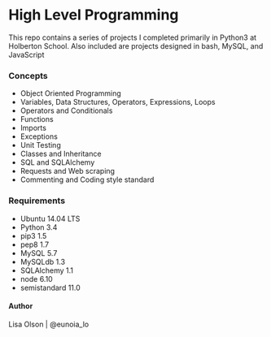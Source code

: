 # High Level Programming
This repo contains a series of projects I completed primarily in Python3 at Holberton School. Also included are projects designed in bash, MySQL, and JavaScript

### Concepts
- Object Oriented Programming
- Variables, Data Structures, Operators, Expressions, Loops
- Operators and Conditionals
- Functions
- Imports
- Exceptions
- Unit Testing
- Classes and Inheritance
- SQL and SQLAlchemy
- Requests and Web scraping
- Commenting and Coding style standard

### Requirements
- Ubuntu 14.04 LTS
- Python 3.4
- pip3 1.5
- pep8 1.7
- MySQL 5.7
- MySQLdb 1.3
- SQLAlchemy 1.1
- node 6.10
- semistandard 11.0

#### Author
Lisa Olson | @eunoia_lo
